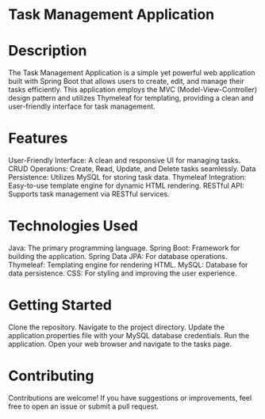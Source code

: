 # Task Management Application
# Description
The Task Management Application is a simple yet powerful web application built with Spring Boot that allows users to
create, edit, and manage their tasks efficiently. This application employs the MVC (Model-View-Controller) design pattern and utilizes 
Thymeleaf for templating, providing a clean and user-friendly interface for task management.

# Features
User-Friendly Interface: A clean and responsive UI for managing tasks.
CRUD Operations: Create, Read, Update, and Delete tasks seamlessly.
Data Persistence: Utilizes MySQL for storing task data.
Thymeleaf Integration: Easy-to-use template engine for dynamic HTML rendering.
RESTful API: Supports task management via RESTful services.

# Technologies Used
Java: The primary programming language.
Spring Boot: Framework for building the application.
Spring Data JPA: For database operations.
Thymeleaf: Templating engine for rendering HTML.
MySQL: Database for data persistence.
CSS: For styling and improving the user experience.

# Getting Started
Clone the repository.
Navigate to the project directory.
Update the application.properties file with your MySQL database credentials.
Run the application.
Open your web browser and navigate to the tasks page.
# Contributing
Contributions are welcome! If you have suggestions or improvements, feel free to open an issue or submit a pull request.

